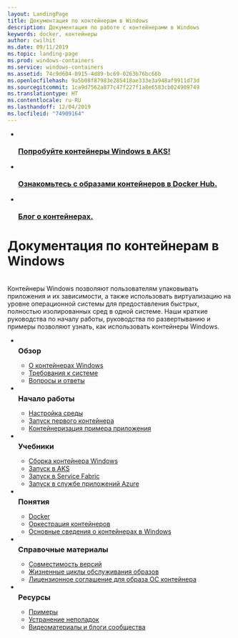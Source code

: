 ```yaml
---
layout: LandingPage
title: Документация по контейнерам в Windows
description: Документация по работе с контейнерами в Windows
keywords: docker, контейнеры
author: cwilhit
ms.date: 09/11/2019
ms.topic: landing-page
ms.prod: windows-containers
ms.service: windows-containers
ms.assetid: 74c9d604-0915-4d89-bc69-0263b76bc66b
ms.openlocfilehash: 9a5b08f87983e285418ae333e3a948af9911d73d
ms.sourcegitcommit: 1ca9d7562a877c47f227f1a8e6583cb024909749
ms.translationtype: HT
ms.contentlocale: ru-RU
ms.lasthandoff: 12/04/2019
ms.locfileid: "74909164"
---
```

<div id="main" class="v2">
    <ul class="cardsY panelContent featuredContent">
        <li>
            <a href="https://docs.microsoft.com/en-us/azure/aks/windows-container-cli" data-linktype="external">
                <div class="cardSize">
                    <div class="cardPadding">
                        <div class="card">
                            <div class="cardImageOuter">
                                <div class="cardImage">
                                    <img src="media/logo_kubernetes.svg" alt="" data-linktype="relative-path">
                                </div>
                            </div>
                            <div class="cardText">
                                <h3>Попробуйте контейнеры Windows в AKS!</h3>
                            </div>
                        </div>
                    </div>
                </div>
            </a>
        </li>
        <li>
            <a href="https://hub.docker.com/_/microsoft-windows-base-os-images" data-linktype="external">
                <div class="cardSize">
                    <div class="cardPadding">
                        <div class="card">
                            <div class="cardImageOuter">
                                <div class="cardImage">
                                    <img src="media/logo_docker.svg" alt="" data-linktype="relative-path">
                                </div>
                            </div>
                            <div class="cardText">
                                <h3>Ознакомьтесь с образами контейнеров в Docker Hub.</h3>
                            </div>
                        </div>
                    </div>
                </div>
            </a>
        </li>
        <li>
            <a href="https://techcommunity.microsoft.com/t5/Containers/bg-p/Containers" data-linktype="external">
                <div class="cardSize">
                    <div class="cardPadding">
                        <div class="card">
                            <div class="cardImageOuter">
                                <div class="cardImage">
                                    <img src="media/i_blog.svg" alt="" data-linktype="relative-path">
                                </div>
                            </div>
                            <div class="cardText">
                                <h3>Блог о контейнерах.</h3>
                            </div>
                        </div>
                    </div>
                </div>
            </a>
        </li>
    </ul>
    <h1>Документация по контейнерам в Windows</h1>
    <br/>
    <div class="abstract">Контейнеры Windows позволяют пользователям упаковывать приложения и их зависимости, а также использовать виртуализацию на уровне операционной системы для предоставления быстрых, полностью изолированных сред в одной системе. Наши краткие руководства по началу работы, руководства по развертыванию и примеры позволяют узнать, как использовать контейнеры Windows.</div>
    <ul class="cardsW panelContent featuredContent">
        <li>
            <div class="cardSize">
                <div class="cardPadding">
                    <div class="card">
                        <div class="cardImageOuter">
                            <div class="cardImage bgdAccent1">
                                <img src="media/virtualization-containers-about.svg" alt="" data-linktype="relative-path">
                            </div>
                        </div>
                        <div class="cardText">
                            <h3 style="margin: 8px 0 2px 0;">Обзор</h3>
                            <ul>
                                <li><a href="/en-us/virtualization/windowscontainers/about/index" data-linktype="absolute-path">О контейнерах Windows</a></li>
                                <li><a href="/en-us/virtualization/windowscontainers/deploy-containers/system-requirements" data-linktype="absolute-path">Требования к системе</a></li>
                                <li><a href="/en-us/virtualization/windowscontainers/about/faq" data-linktype="absolute-path">Вопросы и ответы</a></li>
                            </ul>
                        </div>
                    </div>
                </div>
            </div>
        </li>
        <li>
            <div class="cardSize">
                <div class="cardPadding">
                    <div class="card">
                        <div class="cardImageOuter">
                            <div class="cardImage bgdAccent1">
                                <img src="media/virtualization-containers-quick-start.svg" alt="" data-linktype="relative-path">
                            </div>
                        </div>
                        <div class="cardText">
                            <h3 style="margin: 8px 0 2px 0;">Начало работы</h3>
                            <ul>
                                <li><a href="/en-us/virtualization/windowscontainers/quick-start/set-up-environment" data-linktype="external">Настройка среды</a></li>
                                <li><a href="/en-us/virtualization/windowscontainers/quick-start/run-your-first-container" data-linktype="external">Запуск первого контейнера</a></li>
                                <li><a href="/en-us/virtualization/windowscontainers/quick-start/building-sample-app" data-linktype="external">Контейнеризация примера приложения</a></li>
                            </ul>
                        </div>
                    </div>
                </div>
            </div>
        </li>
        <li>
            <div class="cardSize">
                <div class="cardPadding">
                    <div class="card">
                        <div class="cardImageOuter">
                            <div class="cardImage bgdAccent1">
                                <img src="media/container-tutorials.svg" alt="" data-linktype="relative-path">
                            </div>
                        </div>
                        <div class="cardText">
                            <h3 style="margin: 8px 0 2px 0;">Учебники</h3>
                            <ul>
                                <li><a href="/en-us/virtualization/windowscontainers/manage-docker/manage-windows-dockerfile" data-linktype="external">Сборка контейнера Windows</a></li>
                                <li><a href="/azure/aks/windows-container-cli" data-linktype="external">Запуск в AKS</a></li>
                                <li><a href="/azure/service-fabric/service-fabric-quickstart-containers" data-linktype="external">Запуск в Service Fabric</a></li>
                                <li><a href="/azure/app-service/app-service-web-get-started-windows-container" data-linktype="external">Запуск в службе приложений Azure</a></li>
                            </ul>
                        </div>
                    </div>
                </div>
            </div>
        </li>
        <li>
            <div class="cardSize">
                <div class="cardPadding">
                    <div class="card">
                        <div class="cardImageOuter">
                            <div class="cardImage bgdAccent1">
                                <img src="media/virtualization-containers-management-tools.svg" alt="" data-linktype="relative-path">
                            </div>
                        </div>
                        <div class="cardText">
                            <h3 style="margin: 8px 0 2px 0;">Понятия</h3>
                            <ul>
                                <li><a href="/en-us/virtualization/windowscontainers/manage-docker/configure-docker-daemon" data-linktype="external">Docker</a></li>
                                <li><a href="/virtualization/windowscontainers/about/overview-container-orchestrators" data-linktype="external">Оркестрация контейнеров</a></li>
                                <li><a href="/virtualization/windowscontainers/manage-containers/container-base-images" data-linktype="external">Основные сведения о контейнерах в Windows</a></li>
                            </ul>
                        </div>
                    </div>
                </div>
            </div>
        </li>
        <li>
            <div class="cardSize">
                <div class="cardPadding">
                    <div class="card">
                        <div class="cardImageOuter">
                            <div class="cardImage bgdAccent1">
                                <img src="media/container-reference.svg" alt="" data-linktype="relative-path">
                            </div>
                        </div>
                        <div class="cardText">
                            <h3 style="margin: 8px 0 2px 0;">Справочные материалы</h3>
                            <ul>
                                <li><a href="/en-us/virtualization/windowscontainers/deploy-containers/version-compatibility" data-linktype="external">Совместимость версий</a></li>
                                <li><a href="/en-us/virtualization/windowscontainers/deploy-containers/base-image-lifecycle" data-linktype="external">Жизненные циклы обслуживания образов</a></li>
                                <li><a href="/en-us/virtualization/windowscontainers/images-eula" data-linktype="external">Лицензионное соглашение для образа ОС контейнера</a></li>
                            </ul>
                        </div>
                    </div>
                </div>
            </div>
        </li>
        <li>
            <div class="cardSize">
                <div class="cardPadding">
                    <div class="card">
                        <div class="cardImageOuter">
                            <div class="cardImage bgdAccent1">
                                <img src="media/virtualization-containers-community.svg" alt="" data-linktype="relative-path">
                            </div>
                        </div>
                        <div class="cardText">
                            <h3 style="margin: 8px 0 2px 0;">Ресурсы</h3>
                            <ul>
                                <li><a href="/en-us/virtualization/windowscontainers/samples" data-linktype="external">Примеры</a></li>
                                <li><a href="/en-us/virtualization/windowscontainers/troubleshooting" data-linktype="external">Устранение неполадок</a></li>
                                <li><a href="/en-us/virtualization/windowscontainers/communitylinks" data-linktype="external">Видеоматериалы и блоги сообщества</a></li>
                            </ul>
                        </div>
                    </div>
                </div>
            </div>
        </li>
    </ul>
</div>